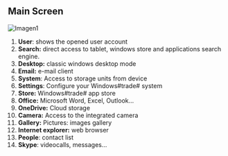 ## Main Screen

![Imagen1](http://static.energysistem.com/images/manuals/42245/54193b9b122ee.jpg)

1. **User**: shows the opened user account
2. **Search:** direct access to tablet, windows store and applications search engine.
3. **Desktop:** classic windows desktop mode
4. **Email:** e-mail client
5. **System**: Access to storage units from device
6. **Settings**: Configure your Windows#trade# system
7. **Store:** Windows#trade# app store
8. **Office:** Microsoft Word, Excel, Outlook...
9. **OneDrive:** Cloud storage
10. **Camera:** Access to the integrated camera
11. **Gallery:** Pictures: images gallery
12. **Internet explorer:** web browser
13. **People**: contact list
14. **Skype**: videocalls, messages...








